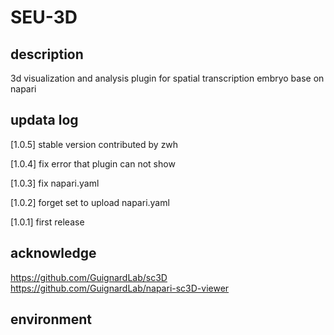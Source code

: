 # SEU-3D

## description

3d visualization and analysis plugin for spatial transcription embryo base on napari

## updata log

[1.0.5] stable version contributed by zwh

[1.0.4] fix error that plugin can not show

[1.0.3] fix napari.yaml

[1.0.2] forget set to upload napari.yaml

[1.0.1] first release 

## acknowledge

https://github.com/GuignardLab/sc3D
https://github.com/GuignardLab/napari-sc3D-viewer

## environment
